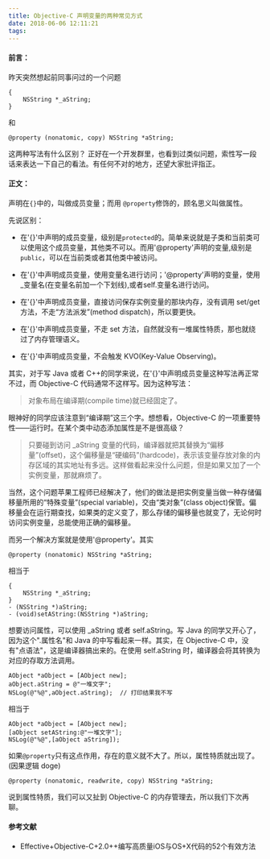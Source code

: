 ```yaml
---
title: Objective-C 声明变量的两种常见方式
date: 2018-06-06 12:11:21
tags:
---
```


#### 前言：

昨天突然想起前同事问过的一个问题
```
{
	NSString *_aString;
}
```
和
```
@property (nonatomic, copy) NSString *aString;
```
这两种写法有什么区别？
正好在一个开发群里，也看到过类似问题，索性写一段话来表达一下自己的看法。有任何不对的地方，还望大家批评指正。

#### 正文：

声明在`{}`中的，叫做成员变量；而用 `@property`修饰的，顾名思义叫做属性。

先说区别：

* 在'{}'中声明的成员变量，级别是`protected`的。简单来说就是子类和当前类可以使用这个成员变量，其他类不可以。而用'@property'声明的变量,级别是`public`，可以在当前类或者其他类中被访问。

* 在'{}'中声明成员变量，使用变量名进行访问；'@property'声明的变量，使用_变量名(在变量名前加一个下划线),或者self.变量名进行访问。

* 在'{}'中声明成员变量，直接访问保存实例变量的那块内存，没有调用 set/get 方法，不走“方法派发”(method dispatch)，所以要更快。

* 在'{}'中声明成员变量，不走 set 方法，自然就没有一堆属性特质，那也就绕过了内存管理语义。

* 在'{}'中声明成员变量，不会触发 KVO(Key-Value Observing)。

其实，对于写 Java 或者 C++的同学来说，在'{}'中声明成员变量这种写法再正常不过，而 Objective-C 代码通常不这样写。因为这种写法：
> 对象布局在编译期(compile time)就已经固定了。

眼神好的同学应该注意到“编译期”这三个字。想想看，Objective-C 的一项重要特性——运行时。在某个类中动态添加属性是不是很高级？
> 只要碰到访问 _aString 变量的代码，编译器就把其替换为“偏移量”(offset)，这个偏移量是“硬编码”(hardcode)，表示该变量存放对象的内存区域的其实地址有多远。这样做看起来没什么问题，但是如果又加了一个实例变量，那就麻烦了。

当然，这个问题苹果工程师已经解决了，他们的做法是把实例变量当做一种存储偏移量所用的“特殊变量”(special variable)，交由“类对象”(class object)保管。偏移量会在运行期查找，如果类的定义变了，那么存储的偏移量也就变了，无论何时访问实例变量，总能使用正确的偏移量。

而另一个解决方案就是使用'@property'。其实
```
@property (nonatomic) NSString *aString;
```
相当于
```
{
	NSString *_aString;
}
- (NSString *)aString;
- (void)setAString:(NSString *)aString;
```

想要访问属性，可以使用 _aString 或者 self.aString。写 Java 的同学又开心了，因为这个".属性名"和 Java 的中写看起来一样。其实，在 Objective-C 中，没有"点语法"，这是编译器搞出来的。在使用  self.aString 时，编译器会将其转换为对应的存取方法调用。

```
AObject *aObject = [AObject new];
aObject.aString = @"一堆文字";
NSLog(@"%@",aObject.aString);  // 打印结果我不写
```
相当于
```
AObject *aObject = [AObject new];
[aObject setAString:@"一堆文字"];
NSLog(@"%@",[aObject aString]);
```
如果`@property`只有这点作用，存在的意义就不大了。所以，属性特质就出现了。(因果逻辑 doge)
```
@property (nonatomic, readwrite, copy) NSString *aString;
```

说到属性特质，我们可以又扯到 Objective-C 的内存管理去，所以我们下次再聊。

 
 
 
 
#### 参考文献

* Effective+Objective-C+2.0++编写高质量iOS与OS+X代码的52个有效方法

 


